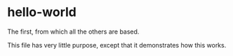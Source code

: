 # hello-world
The first, from which all the others are based.

This file has very little purpose, except that it demonstrates how this works.
